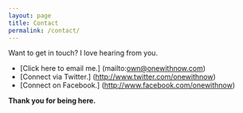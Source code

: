 ```yaml
---
layout: page
title: Contact
permalink: /contact/
---
```


Want to get in touch? I love hearing from you. 

- [Click here to email me.] (mailto:own@onewithnow.com)
- [Connect via Twitter.] (http://www.twitter.com/onewithnow)
- [Connect on Facebook.] (http://www.facebook.com/onewithnow) 

<strong>Thank you for being here.</strong>









